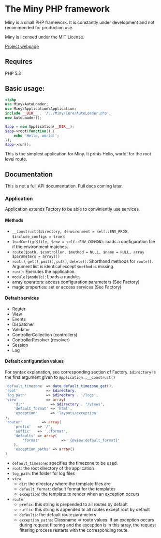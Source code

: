 The Miny PHP framework
=============
Miny is a small PHP framework. It is constantly under development and not recommended for production use.

Miny is licensed under the MIT License.

[Project webpage](http://projectminy.bugadani.hu/en/index.html)

Requires
----------
PHP 5.3

Basic usage:
----------

```php
<?php
use Miny\AutoLoader;
use Miny\Application\Application;
include __DIR__ . '/../Miny/Core/AutoLoader.php';
new AutoLoader();

$app = new Application(__DIR__);
$app->root(function() {
    echo 'Hello, world!';
});
$app->run();

```

This is the simplest application for Miny. It prints Hello, world! for the root level route.

Documentation
------------
This is not a full API documentation. Full docs coming later.

### Application
Application extends Factory to be able to conviniently use services.
#### Methods

 * `__construct($directory, $environment = self::ENV_PROD, $include_configs = true)`:
 * `loadConfig($file, $env = self::ENV_COMMON)`: loads a configuration file if the environment matches.
 * `route($path, $controller, $method = NULL, $name = NULL, array $parameters = array())`
 * `root()`, `get()`, `post()`, `put()`, `delete()`: Shorthand methods for `route()`. Argument list is identical except `$method` is missing.
 * `run()`: Executes the application.
 * `module($module)`: Loads a module.
 * array operators: access configuration parameters (See Factory)
 * magic properties: set or access services (See Factory)

#### Default services
 * Router
 * View
 * Events
 * Dispatcher
 * Validator
 * ControllerCollection (controllers)
 * ControllerResolver (resolver)
 * Session
 * Log

#### Default configuration values

For syntax explanation, see corresponding section of Factory. `$directory` is the first argument given to `Application::__construct()`

```php
'default_timezone' => date_default_timezone_get(),
'root'             => $directory,
'log_path'         => $directory . '/logs',
'view'             => array(
    'dir'            => $directory . '/views',
    'default_format' => 'html',
    'exception'      => 'layouts/exception'
),
'router'         => array(
    'prefix'   => '/',
    'suffix'   => '.:format',
    'defaults' => array(
        'format'          => '{@view:default_format}'
    ),
    'exception_paths' => array()
)

```

 * `default_timezone`: specifies the timezone to be used.
 * `root`: the root directory of the application
 * `log_path`: the folder for log files
 * `view`
    * `dir`: the directory where the template files are
    * `default_format`: default format for the templates
    * `exception`: the template to render when an exception occurs
 * `router`
    * `prefix`: this string is prepended to all routes by default
    * `suffix`: this string is appended to all routes except root by default
    * `defaults`: the default route parameters
    * `exception_paths`: Classname => route values. If an exception occurs during request filtering and the exception is in this array, the request filtering process restarts with the corresponding route.